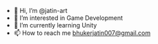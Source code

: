 - 👋 Hi, I’m @jatin-art
- 👀 I’m interested in Game Development
- 🌱 I’m currently learning Unity
- 📫 How to reach me bhukerjatin007@gmail.com

<!---
jatin-art/jatin-art is a ✨ special ✨ repository because its `README.md` (this file) appears on your GitHub profile.
You can click the Preview link to take a look at your changes.
--->
